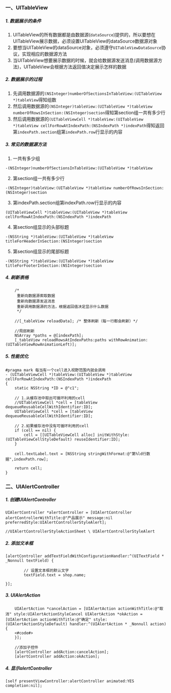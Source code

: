 ### 一、UITableView 

##### 1. 数据展示的条件

1. UITableView的所有数据都是由数据源(`dataSource`)提供的，所以要想在UITableView展示数据，必须设置UITableView的dataSource数据源对象
2. 要想当UITableView的dataSource对象，必须遵守`UITableViewDataSource`协议，实现相应的数据源方法
3. 当UITableView想要展示数据的时候，就会给数据源发送消息(调用数据源方法)，UITableView会根据方法返回值决定展示怎样的数据

##### 2. 数据展示的过程

1. 先调用数据源的`(NSInteger)numberOfSectionsInTableView:(UITableView *)tableView`得知组数
2. 然后调用数据源的`(NSInteger)tableView:(UITableView *)tableView numberOfRowsInSection:(NSInteger)section`得知第section组一共有多少行
3. 然后调用数据源的`(UITableViewCell *)tableView:(UITableView *)tableView cellForRowAtIndexPath:(NSIndexPath *)indexPath`得知返回第`indexPath.section`组第`indexPath.row`行显示的内容



##### 3. 常见的数据源方法

1. 一共有多少组

`-(NSInteger)numberOfSectionsInTableView:(UITableView *)tableView`

2. 第section组一共有多少行

`-(NSInteger)tableView:(UITableView *)tableView numberOfRowsInSection:(NSInteger)section`

3. 第indexPath.section组第indexPath.row行显示的内容

`(UITableViewCell *)tableView:(UITableView *)tableView cellForRowAtIndexPath:(NSIndexPath *)indexPath`

4. 第section组显示的头部标题

`-(NSString *)tableView:(UITableView *)tableView titleForHeaderInSection:(NSInteger)section`

5. 第section组显示的尾部标题

`-(NSString *)tableView:(UITableView *)tableView titleForFooterInSection:(NSInteger)section`

##### 4. 刷新表格

```
    /*
     重新向数据源索取数据  
     重新向数据源发送消息
     重新调用数据源的方法，根据返回值决定显示什么数据
     */

	//[_tableView reloadData]; /* 整体刷新（每一行都会刷新）*/
        
    //局部刷新
    NSArray *paths = @[indexPath];
    [_tableView reloadRowsAtIndexPaths:paths withRowAnimation:(UITableViewRowAnimationLeft)];

```

##### 5. 性能优化

```
#pragma mark 每当有一个cell进入视野范围内就会调用
- (UITableViewCell *)tableView:(UITableView *)tableView cellForRowAtIndexPath:(NSIndexPath *)indexPath
{
    static NSString *ID = @"c1";
    
    // 1.从缓存池中取出可循环利用的cell
    //UITableViewCell *cell = [tableView dequeueReusableCellWithIdentifier:ID];
    UITableViewCell *cell = [tableView dequeueReusableCellWithIdentifier:ID];
    
    // 2.如果缓存池中没有可循环利用的cell
    if (cell == nil) {
        cell = [[UITableViewCell alloc] initWithStyle:(UITableViewCellStyleDefault) reuseIdentifier:ID];
    }
    
    cell.textLabel.text = [NSString stringWithFormat:@"第%ld行数据",indexPath.row];
    
    return cell;
}
```



### 二、UIAlertController

##### 1. 创建UIAlertController

```
UIAlertController *alertController = [UIAlertController alertControllerWithTitle:@"产品展示" message:nil preferredStyle:UIAlertControllerStyleAlert];

//UIAlertControllerStyleActionSheet \ UIAlertControllerStyleAlert
```

##### 2. 添加文本框

```
[alertController addTextFieldWithConfigurationHandler:^(UITextField * _Nonnull textField) {

        // 设置文本框的默认文字
        textField.text = shop.name;

}];
```



##### 3. UIAlertAction

```
	UIAlertAction *cancelAction = [UIAlertAction actionWithTitle:@"取消" style:UIAlertActionStyleCancel UIAlertAction *okAction = [UIAlertAction actionWithTitle:@"确定" style:(UIAlertActionStyleDefault) handler:^(UIAlertAction * _Nonnull action) {
	<#code#>
    }];
    
    //添加子控件
    [alertController addAction:cancelAction];
    [alertController addAction:okAction];
```



##### 4. 显示alertController

```
[self presentViewController:alertController animated:YES completion:nil];
```

